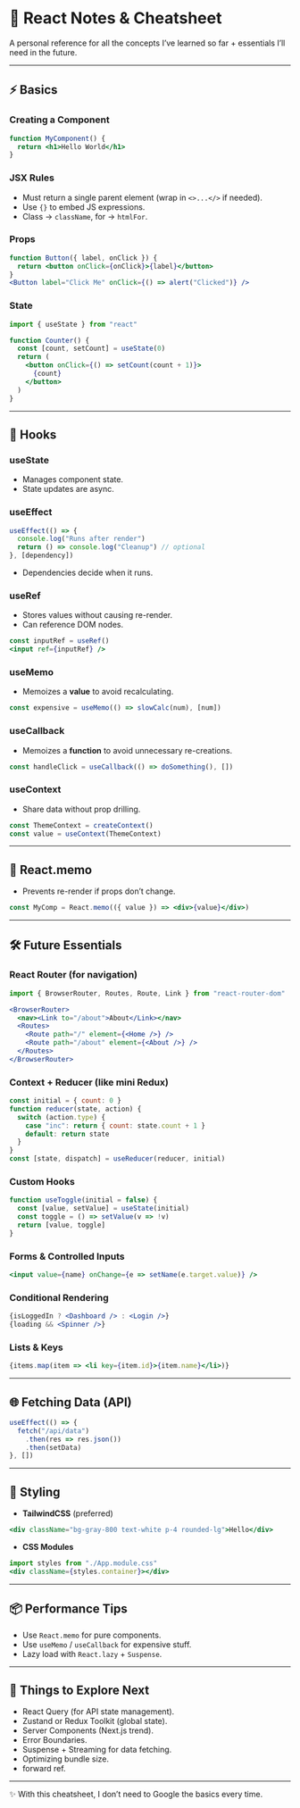 
# 🚀 React Notes & Cheatsheet

A personal reference for all the concepts I’ve learned so far + essentials I’ll need in the future.  

---

## ⚡ Basics

### Creating a Component
```jsx
function MyComponent() {
  return <h1>Hello World</h1>
}
```

### JSX Rules
- Must return a single parent element (wrap in `<>...</>` if needed).
- Use `{}` to embed JS expressions.
- Class → `className`, for → `htmlFor`.

### Props
```jsx
function Button({ label, onClick }) {
  return <button onClick={onClick}>{label}</button>
}
<Button label="Click Me" onClick={() => alert("Clicked")} />
```

### State
```jsx
import { useState } from "react"

function Counter() {
  const [count, setCount] = useState(0)
  return (
    <button onClick={() => setCount(count + 1)}>
      {count}
    </button>
  )
}
```

---

## 🎯 Hooks

### useState
- Manages component state.
- State updates are async.

### useEffect
```jsx
useEffect(() => {
  console.log("Runs after render")
  return () => console.log("Cleanup") // optional
}, [dependency])
```
- Dependencies decide when it runs.

### useRef
- Stores values without causing re-render.
- Can reference DOM nodes.

```jsx
const inputRef = useRef()
<input ref={inputRef} />
```

### useMemo
- Memoizes a **value** to avoid recalculating.
```jsx
const expensive = useMemo(() => slowCalc(num), [num])
```

### useCallback
- Memoizes a **function** to avoid unnecessary re-creations.
```jsx
const handleClick = useCallback(() => doSomething(), [])
```

### useContext
- Share data without prop drilling.
```jsx
const ThemeContext = createContext()
const value = useContext(ThemeContext)
```

---

## 🧠 React.memo
- Prevents re-render if props don’t change.
```jsx
const MyComp = React.memo(({ value }) => <div>{value}</div>)
```

---

## 🛠️ Future Essentials

### React Router (for navigation)
```jsx
import { BrowserRouter, Routes, Route, Link } from "react-router-dom"

<BrowserRouter>
  <nav><Link to="/about">About</Link></nav>
  <Routes>
    <Route path="/" element={<Home />} />
    <Route path="/about" element={<About />} />
  </Routes>
</BrowserRouter>
```

### Context + Reducer (like mini Redux)
```jsx
const initial = { count: 0 }
function reducer(state, action) {
  switch (action.type) {
    case "inc": return { count: state.count + 1 }
    default: return state
  }
}
const [state, dispatch] = useReducer(reducer, initial)
```

### Custom Hooks
```jsx
function useToggle(initial = false) {
  const [value, setValue] = useState(initial)
  const toggle = () => setValue(v => !v)
  return [value, toggle]
}
```

### Forms & Controlled Inputs
```jsx
<input value={name} onChange={e => setName(e.target.value)} />
```

### Conditional Rendering
```jsx
{isLoggedIn ? <Dashboard /> : <Login />}
{loading && <Spinner />}
```

### Lists & Keys
```jsx
{items.map(item => <li key={item.id}>{item.name}</li>)}
```

---

## 🌐 Fetching Data (API)
```jsx
useEffect(() => {
  fetch("/api/data")
    .then(res => res.json())
    .then(setData)
}, [])
```

---

## 🎨 Styling
- **TailwindCSS** (preferred)
```jsx
<div className="bg-gray-800 text-white p-4 rounded-lg">Hello</div>
```

- **CSS Modules**
```jsx
import styles from "./App.module.css"
<div className={styles.container}></div>
```

---

## 📦 Performance Tips
- Use `React.memo` for pure components.
- Use `useMemo` / `useCallback` for expensive stuff.
- Lazy load with `React.lazy` + `Suspense`.

---

## 🧩 Things to Explore Next
- React Query (for API state management).
- Zustand or Redux Toolkit (global state).
- Server Components (Next.js trend).
- Error Boundaries.
- Suspense + Streaming for data fetching.
- Optimizing bundle size.
- forward ref.

---

✨ With this cheatsheet, I don’t need to Google the basics every time.
